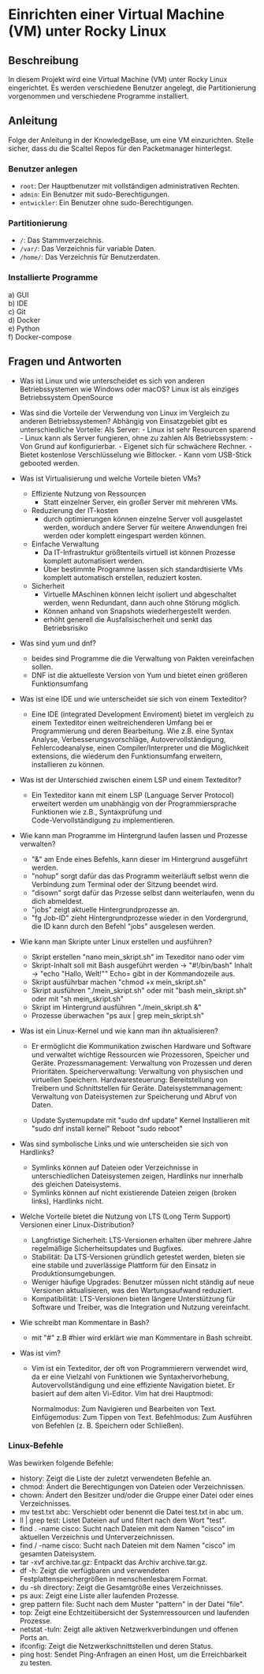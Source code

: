 # Einrichten einer Virtual Machine (VM) unter Rocky Linux

## Beschreibung
In diesem Projekt wird eine Virtual Machine (VM) unter Rocky Linux eingerichtet. Es werden verschiedene Benutzer angelegt, die Partitionierung vorgenommen und verschiedene Programme installiert.

## Anleitung
Folge der Anleitung in der KnowledgeBase, um eine VM einzurichten. Stelle sicher, dass du die Scaltel Repos für den Packetmanager hinterlegst.

### Benutzer anlegen
- `root`: Der Hauptbenutzer mit vollständigen administrativen Rechten.
- `admin`: Ein Benutzer mit sudo-Berechtigungen.
- `entwickler`: Ein Benutzer ohne sudo-Berechtigungen.

### Partitionierung
- `/`: Das Stammverzeichnis.
- `/var/`: Das Verzeichnis für variable Daten.
- `/home/`: Das Verzeichnis für Benutzerdaten.

### Installierte Programme
a) GUI  
b) IDE  
c) Git  
d) Docker  
e) Python  
f) Docker-compose  

## Fragen und Antworten
- Was ist Linux und wie unterscheidet es sich von anderen Betriebssystemen wie Windows oder macOS?
    Linux ist als einziges Betriebssystem OpenSource

- Was sind die Vorteile der Verwendung von Linux im Vergleich zu anderen Betriebssystemen?
    Abhängig von Einsatzgebiet gibt es unterschiedliche Vorteile:
    Als Server:
        -   Linux ist sehr Resourcen sparend
        -   Linux kann als Server fungieren, ohne zu zahlen
    Als Betriebssystem:
        -   Von Grund auf konfigurierbar.
        -   Eigenet sich für schwächere Rechner.
        -   Bietet kostenlose Verschlüsselung wie Bitlocker.
        -   Kann  vom USB-Stick gebooted werden.
        
- Was ist Virtualisierung und welche Vorteile bieten VMs?
    -   Effiziente Nutzung von Ressourcen 
        -   Statt einzelner Server, ein großer Server mit mehreren VMs.
    -   Reduzierung der IT-kosten
        -   durch optimierungen können einzelne Server voll ausgelastet werden, worduch andere Server für weitere Anwendungen frei werden oder komplett eingespart werden können.
    -   Einfache Verwaltung
        -   Da IT-Infrastruktur größtenteils virtuell ist können Prozesse komplett automatisiert werden.
        -   Über bestimmte Programme lassen sich standardtisierte VMs komplett automatisch erstellen, reduziert kosten.
    -   Sicherheit
        -   Virtuelle MAschinen können leicht isoliert und abgeschaltet werden, wenn Redundant, dann auch ohne Störung möglich.
        -   Können anhand von Snapshots wiederhergestellt werden. 
        -   erhöht generell die Ausfallsischerheit und senkt das Betriebsrisiko
        
- Was sind yum und dnf?
    -    beides sind Programme die die Verwaltung von Pakten vereinfachen sollen.
    -    DNF ist die aktuelleste Version von Yum und bietet einen größeren Funktionsumfang

- Was ist eine IDE und wie unterscheidet sie sich von einem Texteditor?
    -   Eine IDE (integrated Development Enviroment) bietet im vergleich zu einem Texteditor einen weitreichenderen Umfang bei er Programmierung und deren Bearbeitung.
        Wie z.B. eine Syntax Analyse, Verbesserungsvorschläge, Autovervollständigung, Fehlercodeanalyse,  einen Compiler/Interpreter und die Möglichkeit extensions, die wiederum den Funktionsumfang erweitern, installieren zu können.

- Was ist der Unterschied zwischen einem LSP und einem Texteditor?
    -   Ein Texteditor kann mit einem LSP (Language Server Protocol) erweitert werden um unabhängig von der Programmiersprache Funktionen wie z.B., Syntaxprüfung und             
        Code-Vervollständigung zu implementieren.

- Wie kann man Programme im Hintergrund laufen lassen und Prozesse verwalten?
    -   "&"         am Ende eines Befehls, kann dieser im Hintergrund ausgeführt werden.
    -   "nohup"     sorgt dafür das das Programm weiterläuft selbst wenn die Verbindung zum Terminal oder der Sitzung beendet wird.
    -   "disown"    sorgt dafür das Przesse selbst dann weiterlaufen, wenn du dich abmeldest.
    -   "jobs"      zeigt aktuelle Hintergrundprozesse an. 
    -   "fg Job-ID" zieht Hintergrundprozesse wieder in den Vordergrund, die ID kann durch den Befehl "jobs" ausgelesen werden.

- Wie kann man Skripte unter Linux erstellen und ausführen?
    -   Skript erstellen 
        "nano mein_skript.sh" im Texeditor nano oder vim
    -   Skript-Inhalt
        soll mit Bash ausgeführt werden -> "#!/bin/bash"   Inhalt -> "echo "Hallo, Welt!""   Echo= gibt in der Kommandozeile aus.
    -   Skript ausführbar machen
        "chmod +x mein_skript.sh"
    -   Skript ausführen
        "./mein_skript.sh" oder mit "bash mein_skript.sh" oder mit "sh mein_skript.sh"
    -   Skript im Hintergrund ausführen
        "./mein_skript.sh &"
    -   Prozesse überwachen
        "ps aux | grep mein_skript.sh"

- Was ist ein Linux-Kernel und wie kann man ihn aktualisieren?
    -   Er ermöglicht die Kommunikation zwischen Hardware und Software und verwaltet wichtige Ressourcen wie Prozessoren, Speicher und Geräte.
            Prozessmanagement:          Verwaltung von Prozessen und deren Prioritäten.
            Speicherverwaltung:         Verwaltung von physischen und virtuellen Speichern.
            Hardwaresteuerung:          Bereitstellung von Treibern und Schnittstellen für Geräte.
            Dateisystemmanagement:      Verwaltung von Dateisystemen zur Speicherung und Abruf von Daten.

    -   Update
            Systemupdate mit            "sudo dnf update"
            Kernel Installieren mit     "sudo dnf install kernel"
            Reboot                      "sudo reboot"

- Was sind symbolische Links und wie unterscheiden sie sich von Hardlinks?
    -   Symlinks können auf Dateien oder Verzeichnisse in unterschiedlichen Dateisystemen zeigen, Hardlinks nur innerhalb des gleichen Dateisystems.
    -   Symlinks können auf nicht existierende Dateien zeigen (broken links), Hardlinks nicht.

- Welche Vorteile bietet die Nutzung von LTS (Long Term Support) Versionen einer Linux-Distribution?
    -   Langfristige Sicherheit:    LTS-Versionen erhalten über mehrere Jahre regelmäßige Sicherheitsupdates und Bugfixes.
    -   Stabilität:                 Da LTS-Versionen gründlich getestet werden, bieten sie eine stabile und zuverlässige Plattform für den Einsatz in Produktionsumgebungen.
    -   Weniger häufige Upgrades:   Benutzer müssen nicht ständig auf neue Versionen aktualisieren, was den Wartungsaufwand reduziert.
    -   Kompatibilität:             LTS-Versionen bieten längere Unterstützung für Software und Treiber, was die Integration und Nutzung vereinfacht.
- Wie schreibt man Kommentare in Bash?
    -   mit "#" z.B #hier wird erklärt wie man Kommentare in Bash schreibt.

- Was ist vim?
    -   Vim ist ein Texteditor, der oft von Programmierern verwendet wird, da er eine Vielzahl von Funktionen wie Syntaxhervorhebung, Autovervollständigung und eine effiziente     Navigation bietet. Er basiert auf dem alten Vi-Editor. Vim hat drei Hauptmodi:

        Normalmodus: Zum Navigieren und Bearbeiten von Text.
        Einfügemodus: Zum Tippen von Text.
        Befehlmodus: Zum Ausführen von Befehlen (z. B. Speichern oder Schließen).

### Linux-Befehle
Was bewirken folgende Befehle:
-   history:                    Zeigt die Liste der zuletzt verwendeten Befehle an.
-   chmod:                      Ändert die Berechtigungen von Dateien oder Verzeichnissen.
-   chown:                      Ändert den Besitzer und/oder die Gruppe einer Datei oder eines Verzeichnisses.
-   mv test.txt abc:            Verschiebt oder benennt die Datei test.txt in abc um.
-   ll | grep test:             Listet Dateien auf und filtert nach dem Wort "test".
-   find . -name cisco:         Sucht nach Dateien mit dem Namen "cisco" im aktuellen Verzeichnis und Unterverzeichnissen.
-   find / -name cisco:         Sucht nach Dateien mit dem Namen "cisco" im gesamten Dateisystem.
-   tar -xvf archive.tar.gz:    Entpackt das Archiv archive.tar.gz.
-   df -h:                      Zeigt die verfügbaren und verwendeten Festplattenspeichergrößen in menschenlesbarem Format.
-   du -sh directory:           Zeigt die Gesamtgröße eines Verzeichnisses.
-   ps aux:                     Zeigt eine Liste aller laufenden Prozesse.
-   grep pattern file:          Sucht nach dem Muster "pattern" in der Datei "file".
-   top:                        Zeigt eine Echtzeitübersicht der Systemressourcen und laufenden Prozesse.
-   netstat -tuln:              Zeigt alle aktiven Netzwerkverbindungen und offenen Ports an.
-   ifconfig:                   Zeigt die Netzwerkschnittstellen und deren Status.
-   ping host:                  Sendet Ping-Anfragen an einen Host, um die Erreichbarkeit zu testen.


